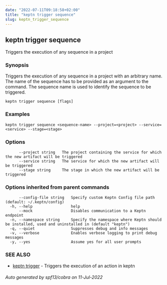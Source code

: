 ```yaml
---
date: "2022-07-11T09:18:58+02:00"
title: "keptn trigger sequence"
slug: keptn_trigger_sequence
---
```

## keptn trigger sequence

Triggers the execution of any sequence in a project

### Synopsis

Triggers the execution of any sequence in a project with an arbitrary name.
The name of the sequence has to be provided as an argument to the command. The sequence name is used to identify the sequence to be triggered.


```
keptn trigger sequence [flags]
```

### Examples

```
keptn trigger sequence <sequence-name> --project=<project> --service=<service> --stage=<stage>
```

### Options

```
      --project string   The project containing the service for which the new artifact will be triggered
      --service string   The service for which the new artifact will be triggered
      --stage string     The stage in which the new artifact will be triggered
```

### Options inherited from parent commands

```
      --config-file string   Specify custom Keptn Config file path (default: ~/.keptn/config)
  -h, --help                 help
      --mock                 Disables communication to a Keptn endpoint
  -n, --namespace string     Specify the namespace where Keptn should be installed, used and uninstalled in (default "keptn")
  -q, --quiet                Suppresses debug and info messages
  -v, --verbose              Enables verbose logging to print debug messages
  -y, --yes                  Assume yes for all user prompts
```

### SEE ALSO

* [keptn trigger](../keptn_trigger/)	 - Triggers the execution of an action in keptn

###### Auto generated by spf13/cobra on 11-Jul-2022
